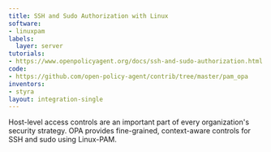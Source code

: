 ```yaml
---
title: SSH and Sudo Authorization with Linux
software:
- linuxpam
labels:
  layer: server
tutorials:
- https://www.openpolicyagent.org/docs/ssh-and-sudo-authorization.html
code:
- https://github.com/open-policy-agent/contrib/tree/master/pam_opa
inventors:
- styra
layout: integration-single
---
```

Host-level access controls are an important part of every organization's security strategy. OPA provides fine-grained, context-aware controls for SSH and sudo using Linux-PAM.
